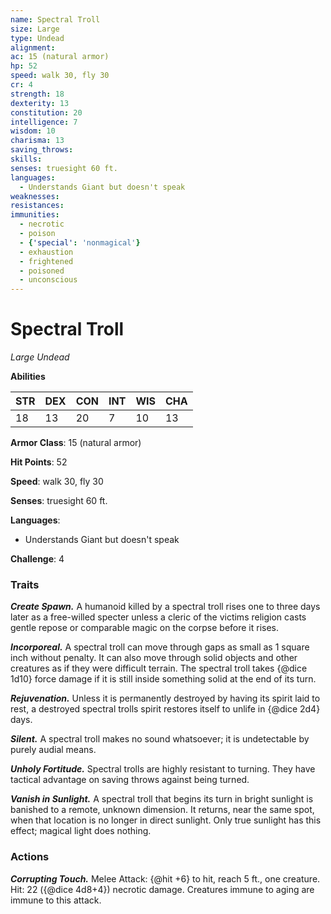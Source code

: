 ```yaml
---
name: Spectral Troll
size: Large
type: Undead
alignment: 
ac: 15 (natural armor)
hp: 52
speed: walk 30, fly 30
cr: 4
strength: 18
dexterity: 13
constitution: 20
intelligence: 7
wisdom: 10
charisma: 13
saving_throws:
skills:
senses: truesight 60 ft.
languages:
  - Understands Giant but doesn't speak
weaknesses:
resistances:
immunities:
  - necrotic
  - poison
  - {'special': 'nonmagical'}
  - exhaustion
  - frightened
  - poisoned
  - unconscious
---
```


# Spectral Troll

*Large Undead*

**Abilities**

| STR | DEX | CON | INT | WIS | CHA |
| --- | --- | --- | --- | --- | --- |
| 18 | 13 | 20 | 7 | 10 | 13 |

**Armor Class**: 15 (natural armor)

**Hit Points**: 52

**Speed**: walk 30, fly 30

**Senses**: truesight 60 ft.

**Languages**:
  - Understands Giant but doesn't speak

**Challenge**: 4

### Traits
***Create Spawn.*** A humanoid killed by a spectral troll rises one to three days later as a free-willed specter unless a cleric of the victims religion casts gentle repose or comparable magic on the corpse before it rises.

***Incorporeal.*** A spectral troll can move through gaps as small as 1 square inch without penalty. It can also move through solid objects and other creatures as if they were difficult terrain. The spectral troll takes {@dice 1d10} force damage if it is still inside something solid at the end of its turn.

***Rejuvenation.*** Unless it is permanently destroyed by having its spirit laid to rest, a destroyed spectral trolls spirit restores itself to unlife in {@dice 2d4} days.

***Silent.*** A spectral troll makes no sound whatsoever; it is undetectable by purely audial means.

***Unholy Fortitude.*** Spectral trolls are highly resistant to turning. They have tactical advantage on saving throws against being turned.

***Vanish in Sunlight.*** A spectral troll that begins its turn in bright sunlight is banished to a remote, unknown dimension. It returns, near the same spot, when that location is no longer in direct sunlight. Only true sunlight has this effect; magical light does nothing.

### Actions
***Corrupting Touch.*** Melee Attack: {@hit +6} to hit, reach 5 ft., one creature. Hit: 22 ({@dice 4d8+4}) necrotic damage. Creatures immune to aging are immune to this attack.


